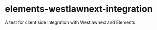 # elements-westlawnext-integration
A test for client side integration with Westlawnext and Elements
